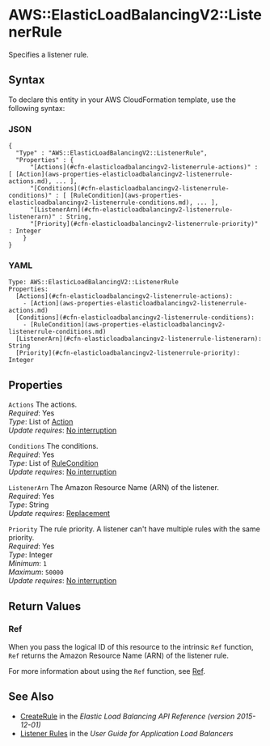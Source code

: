 # AWS::ElasticLoadBalancingV2::ListenerRule<a name="aws-resource-elasticloadbalancingv2-listenerrule"></a>

Specifies a listener rule\.

## Syntax<a name="aws-resource-elasticloadbalancingv2-listenerrule-syntax"></a>

To declare this entity in your AWS CloudFormation template, use the following syntax:

### JSON<a name="aws-resource-elasticloadbalancingv2-listenerrule-syntax.json"></a>

```
{
  "Type" : "AWS::ElasticLoadBalancingV2::ListenerRule",
  "Properties" : {
      "[Actions](#cfn-elasticloadbalancingv2-listenerrule-actions)" : [ [Action](aws-properties-elasticloadbalancingv2-listenerrule-actions.md), ... ],
      "[Conditions](#cfn-elasticloadbalancingv2-listenerrule-conditions)" : [ [RuleCondition](aws-properties-elasticloadbalancingv2-listenerrule-conditions.md), ... ],
      "[ListenerArn](#cfn-elasticloadbalancingv2-listenerrule-listenerarn)" : String,
      "[Priority](#cfn-elasticloadbalancingv2-listenerrule-priority)" : Integer
    }
}
```

### YAML<a name="aws-resource-elasticloadbalancingv2-listenerrule-syntax.yaml"></a>

```
Type: AWS::ElasticLoadBalancingV2::ListenerRule
Properties: 
  [Actions](#cfn-elasticloadbalancingv2-listenerrule-actions): 
    - [Action](aws-properties-elasticloadbalancingv2-listenerrule-actions.md)
  [Conditions](#cfn-elasticloadbalancingv2-listenerrule-conditions): 
    - [RuleCondition](aws-properties-elasticloadbalancingv2-listenerrule-conditions.md)
  [ListenerArn](#cfn-elasticloadbalancingv2-listenerrule-listenerarn): String
  [Priority](#cfn-elasticloadbalancingv2-listenerrule-priority): Integer
```

## Properties<a name="aws-resource-elasticloadbalancingv2-listenerrule-properties"></a>

`Actions`  <a name="cfn-elasticloadbalancingv2-listenerrule-actions"></a>
The actions\.  
*Required*: Yes  
*Type*: List of [Action](aws-properties-elasticloadbalancingv2-listenerrule-actions.md)  
*Update requires*: [No interruption](https://docs.aws.amazon.com/AWSCloudFormation/latest/UserGuide/using-cfn-updating-stacks-update-behaviors.html#update-no-interrupt)

`Conditions`  <a name="cfn-elasticloadbalancingv2-listenerrule-conditions"></a>
The conditions\.  
*Required*: Yes  
*Type*: List of [RuleCondition](aws-properties-elasticloadbalancingv2-listenerrule-conditions.md)  
*Update requires*: [No interruption](https://docs.aws.amazon.com/AWSCloudFormation/latest/UserGuide/using-cfn-updating-stacks-update-behaviors.html#update-no-interrupt)

`ListenerArn`  <a name="cfn-elasticloadbalancingv2-listenerrule-listenerarn"></a>
The Amazon Resource Name \(ARN\) of the listener\.  
*Required*: Yes  
*Type*: String  
*Update requires*: [Replacement](https://docs.aws.amazon.com/AWSCloudFormation/latest/UserGuide/using-cfn-updating-stacks-update-behaviors.html#update-replacement)

`Priority`  <a name="cfn-elasticloadbalancingv2-listenerrule-priority"></a>
The rule priority\. A listener can't have multiple rules with the same priority\.  
*Required*: Yes  
*Type*: Integer  
*Minimum*: `1`  
*Maximum*: `50000`  
*Update requires*: [No interruption](https://docs.aws.amazon.com/AWSCloudFormation/latest/UserGuide/using-cfn-updating-stacks-update-behaviors.html#update-no-interrupt)

## Return Values<a name="aws-resource-elasticloadbalancingv2-listenerrule-return-values"></a>

### Ref<a name="aws-resource-elasticloadbalancingv2-listenerrule-return-values-ref"></a>

 When you pass the logical ID of this resource to the intrinsic `Ref` function, `Ref` returns the Amazon Resource Name \(ARN\) of the listener rule\.

For more information about using the `Ref` function, see [Ref](https://docs.aws.amazon.com/AWSCloudFormation/latest/UserGuide/intrinsic-function-reference-ref.html)\.

## See Also<a name="aws-resource-elasticloadbalancingv2-listenerrule--seealso"></a>
+  [CreateRule](https://docs.aws.amazon.com/elasticloadbalancing/latest/APIReference/API_CreateRule.html) in the *Elastic Load Balancing API Reference \(version 2015\-12\-01\)* 
+  [Listener Rules](https://docs.aws.amazon.com/elasticloadbalancing/latest/application/load-balancer-listeners.html#listener-rules) in the *User Guide for Application Load Balancers* 